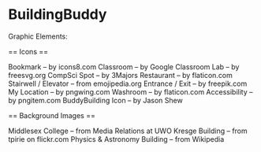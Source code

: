 # BuildingBuddy

Graphic Elements:

== Icons ==

Bookmark – by icons8.com
Classroom – by Google Classroom
Lab – by freesvg.org
CompSci Spot – by 3Majors
Restaurant – by flaticon.com
Stairwell / Elevator – from emojipedia.org
Entrance / Exit – by freepik.com
My Location – by pngwing.com
Washroom – by flaticon.com
Accessibility – by pngitem.com
BuddyBuilding Icon – by Jason Shew

== Background Images ==

Middlesex College – from Media Relations at UWO 
Kresge Building – from tpirie on flickr.com
Physics & Astronomy Building – from Wikipedia



